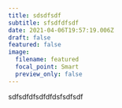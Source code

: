 ```yaml
---
title: sdsdfsdf
subtitle: sfsdfdfsdf
date: 2021-04-06T19:57:19.006Z
draft: false
featured: false
image:
  filename: featured
  focal_point: Smart
  preview_only: false
---
```

sdfsdfdfsdfdfdsfsdfsdf